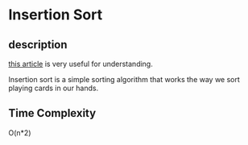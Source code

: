 # Insertion Sort

## description

[this article](https://www.geeksforgeeks.org/insertion-sort/) is very useful for understanding.

Insertion sort is a simple sorting algorithm that works the way we sort playing cards in our hands.

## Time Complexity

O(n*2)
